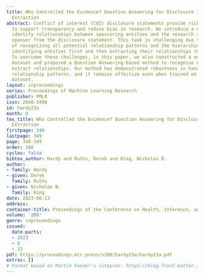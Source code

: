 ```yaml
---
title: Who Controlled the Evidence? Question Answering for Disclosure Information
  Extraction
abstract: Conflict of interest (COI) disclosure statements provide rich information
  to support transparency and reduce bias in research. We introduce a novel task to
  identify relationships between sponsoring entities and the research studies they
  sponsor from the disclosure statement. This task is challenging due to the complexity
  of recognizing all potential relationship patterns and the hierarchical nature of
  identifying entities first and then extracting their relationships to the study.
  To overcome these challenges, in this paper, we also constructed a new annotated
  dataset and proposed a Question Answering-based method to recognize entities and
  extract relationships. Our method has demonstrated robustness in handling diverse
  relationship patterns, and it remains effective even when trained on a low-resource
  dataset.
layout: inproceedings
series: Proceedings of Machine Learning Research
publisher: PMLR
issn: 2640-3498
id: hardy23a
month: 0
tex_title: Who Controlled the Evidence? Question Answering for Disclosure Information
  Extraction
firstpage: 340
lastpage: 349
page: 340-349
order: 340
cycles: false
bibtex_author: Hardy and Ruths, Derek and King, Nicholas B.
author:
- family: Hardy
- given: Derek
  family: Ruths
- given: Nicholas B.
  family: King
date: 2023-06-13
address:
container-title: Proceedings of the Conference on Health, Inference, and Learning
volume: '209'
genre: inproceedings
issued:
  date-parts:
  - 2023
  - 6
  - 13
pdf: https://proceedings.mlr.press/v209/hardy23a/hardy23a.pdf
extras: []
# Format based on Martin Fenner's citeproc: https://blog.front-matter.io/posts/citeproc-yaml-for-bibliographies/
---
```

